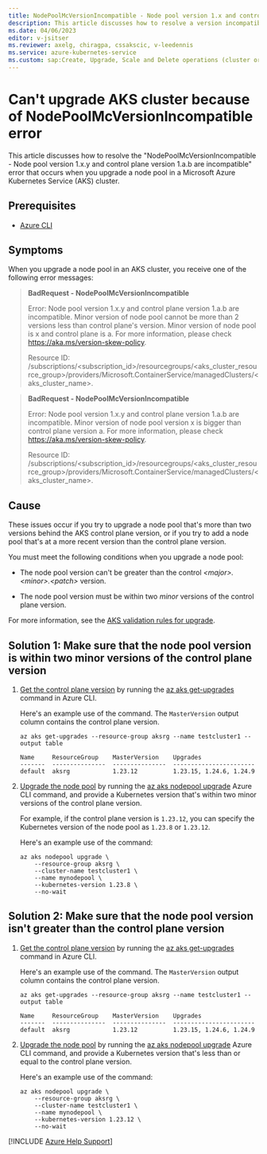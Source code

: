 ```yaml
---
title: NodePoolMcVersionIncompatible - Node pool version 1.x and control plane version 1.y are incompatible
description: This article discusses how to resolve a version incompatibility error that occurs when you upgrade a node pool in an Azure Kubernetes Service (AKS) cluster.
ms.date: 04/06/2023
editor: v-jsitser
ms.reviewer: axelg, chiragpa, cssakscic, v-leedennis
ms.service: azure-kubernetes-service
ms.custom: sap:Create, Upgrade, Scale and Delete operations (cluster or nodepool)
---
```

# Can't upgrade AKS cluster because of NodePoolMcVersionIncompatible error

This article discusses how to resolve the "NodePoolMcVersionIncompatible - Node pool version 1.x.y and control plane version 1.a.b are incompatible" error that occurs when you upgrade a node pool in a Microsoft Azure Kubernetes Service (AKS) cluster.

## Prerequisites

- [Azure CLI](/cli/azure/install-azure-cli)

## Symptoms

When you upgrade a node pool in an AKS cluster, you receive one of the following error messages:

> **BadRequest - NodePoolMcVersionIncompatible**
>
> Error: Node pool version 1.x.y and control plane version 1.a.b are incompatible. Minor version of node pool cannot be more than 2 versions less than control plane's version. Minor version of node pool is x and control plane is a. For more information, please check <https://aka.ms/version-skew-policy>.
>
> Resource ID: /subscriptions/\<subscription_id>/resourcegroups/\<aks_cluster_resource_group>/providers/Microsoft.ContainerService/managedClusters/\<aks_cluster_name>.

> **BadRequest - NodePoolMcVersionIncompatible**
>
> Error: Node pool version 1.x.y and control plane version 1.a.b are incompatible. Minor version of node pool version x is bigger than control plane version a. For more information, please check <https://aka.ms/version-skew-policy>.
>
> Resource ID: /subscriptions/\<subscription_id>/resourcegroups/\<aks_cluster_resource_group>/providers/Microsoft.ContainerService/managedClusters/\<aks_cluster_name>.

## Cause

These issues occur if you try to upgrade a node pool that's more than two versions behind the AKS control plane version, or if you try to add a node pool that's at a more recent version than the control plane version.

You must meet the following conditions when you upgrade a node pool:

- The node pool version can't be greater than the control *\<major>.\<minor>.\<patch>* version.

- The node pool version must be within two *minor* versions of the control plane version.

For more information, see the [AKS validation rules for upgrade](/azure/aks/use-multiple-node-pools#validation-rules-for-upgrades).

## Solution 1: Make sure that the node pool version is within two minor versions of the control plane version

1. [Get the control plane version](/azure/aks/tutorial-kubernetes-upgrade-cluster#get-available-cluster-versions) by running the [az aks get-upgrades](/cli/azure/aks#az-aks-get-upgrades) command in Azure CLI.

    Here's an example use of the command. The `MasterVersion` output column contains the control plane version.

    ```azurecli
    az aks get-upgrades --resource-group aksrg --name testcluster1 --output table  
    ```

    ```output
    Name     ResourceGroup    MasterVersion    Upgrades
    -------  ---------------  ---------------  -----------------------
    default  aksrg            1.23.12          1.23.15, 1.24.6, 1.24.9
    ```

2. [Upgrade the node pool](/azure/aks/use-multiple-node-pools#upgrade-a-node-pool) by running the [az aks nodepool upgrade](/cli/azure/aks/nodepool#az-aks-nodepool-upgrade) Azure CLI command, and provide a Kubernetes version that's within two minor versions of the control plane version.

    For example, if the control plane version is `1.23.12`, you can specify the Kubernetes version of the node pool as `1.23.8` or `1.23.12`.

    Here's an example use of the command:

    ```azurecli
    az aks nodepool upgrade \
        --resource-group aksrg \
        --cluster-name testcluster1 \
        --name mynodepool \
        --kubernetes-version 1.23.8 \
        --no-wait
    ```

## Solution 2: Make sure that the node pool version isn't greater than the control plane version

1. [Get the control plane version](/azure/aks/tutorial-kubernetes-upgrade-cluster#get-available-cluster-versions) by running the [az aks get-upgrades](/cli/azure/aks#az-aks-get-upgrades) command in Azure CLI.

    Here's an example use of the command. The `MasterVersion` output column contains the control plane version.

    ```azurecli
    az aks get-upgrades --resource-group aksrg --name testcluster1 --output table  
    ```

    ```output
    Name     ResourceGroup    MasterVersion    Upgrades
    -------  ---------------  ---------------  -----------------------
    default  aksrg            1.23.12          1.23.15, 1.24.6, 1.24.9
    ```

2. [Upgrade the node pool](/azure/aks/use-multiple-node-pools#upgrade-a-node-pool) by running the [az aks nodepool upgrade](/cli/azure/aks/nodepool#az-aks-nodepool-upgrade) Azure CLI command, and provide a Kubernetes version that's less than or equal to the control plane version.

    Here's an example use of the command:

    ```azurecli
    az aks nodepool upgrade \
        --resource-group aksrg \
        --cluster-name testcluster1 \
        --name mynodepool \
        --kubernetes-version 1.23.12 \
        --no-wait
    ```

[!INCLUDE [Azure Help Support](../../../includes/azure-help-support.md)]
